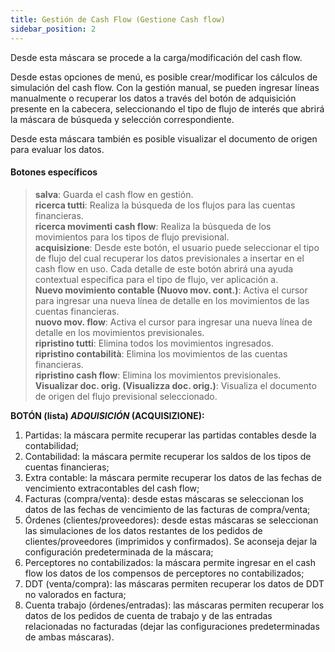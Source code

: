 ```yaml
---
title: Gestión de Cash Flow (Gestione Cash flow)
sidebar_position: 2
---
```


Desde esta máscara se procede a la carga/modificación del cash flow.

Desde estas opciones de menú, es posible crear/modificar los cálculos de simulación del cash flow. Con la gestión manual, se pueden ingresar líneas manualmente o recuperar los datos a través del botón de adquisición presente en la cabecera, seleccionando el tipo de flujo de interés que abrirá la máscara de búsqueda y selección correspondiente.

Desde esta máscara también es posible visualizar el documento de origen para evaluar los datos.

#### Botones específicos

> **salva**: Guarda el cash flow en gestión.  
> **ricerca tutti**: Realiza la búsqueda de los flujos para las cuentas financieras.  
> **ricerca movimenti cash flow**: Realiza la búsqueda de los movimientos para los tipos de flujo previsional.  
> **acquisizione**: Desde este botón, el usuario puede seleccionar el tipo de flujo del cual recuperar los datos previsionales a insertar en el cash flow en uso. Cada detalle de este botón abrirá una ayuda contextual específica para el tipo de flujo, ver aplicación a.  
> **Nuevo movimiento contable (Nuovo mov. cont.)**: Activa el cursor para ingresar una nueva línea de detalle en los movimientos de las cuentas financieras.  
> **nuovo mov. flow**: Activa el cursor para ingresar una nueva línea de detalle en los movimientos previsionales.  
> **ripristino tutti**: Elimina todos los movimientos ingresados.  
> **ripristino contabilità**: Elimina los movimientos de las cuentas financieras.  
> **ripristino cash flow**: Elimina los movimientos previsionales.  
> **Visualizar doc. orig. (Visualizza doc. orig.)**: Visualiza el documento de origen del flujo previsional seleccionado.  

**BOTÓN (lista) *ADQUISICIÓN* (ACQUISIZIONE):**

1. Partidas: la máscara permite recuperar las partidas contables desde la contabilidad;  
2. Contabilidad: la máscara permite recuperar los saldos de los tipos de cuentas financieras;  
3. Extra contable: la máscara permite recuperar los datos de las fechas de vencimiento extracontables del cash flow;  
4. Facturas (compra/venta): desde estas máscaras se seleccionan los datos de las fechas de vencimiento de las facturas de compra/venta;  
5. Órdenes (clientes/proveedores): desde estas máscaras se seleccionan las simulaciones de los datos restantes de los pedidos de clientes/proveedores (imprimidos y confirmados). Se aconseja dejar la configuración predeterminada de la máscara;  
6. Perceptores no contabilizados: la máscara permite ingresar en el cash flow los datos de los compensos de perceptores no contabilizados;  
7. DDT (venta/compra): las máscaras permiten recuperar los datos de DDT no valorados en factura;  
8. Cuenta trabajo (órdenes/entradas): las máscaras permiten recuperar los datos de los pedidos de cuenta de trabajo y de las entradas relacionadas no facturadas (dejar las configuraciones predeterminadas de ambas máscaras).